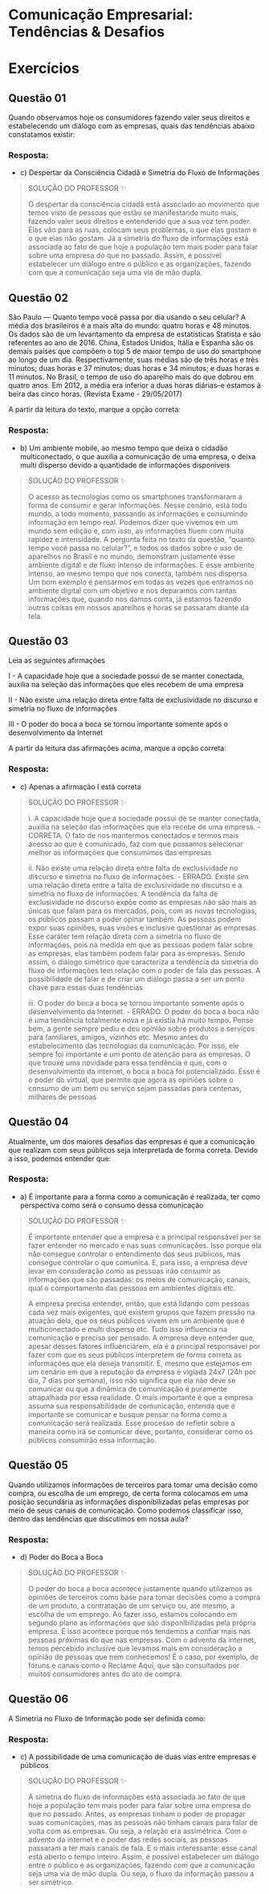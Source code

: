# Comunicação Empresarial: Tendências & Desafios

# Exercícios


## Questão 01 
Quando observamos hoje os consumidores fazendo valer seus direitos e estabelecendo um diálogo com as empresas, quais das tendências abaixo constatamos existir:

### Resposta:
- c) Despertar da Consciência Cidadã e Simetria do Fluxo de Informações

> SOLUÇÃO DO PROFESSOR ✨
>
> O despertar da consciência cidadã está associado ao movimento que temos visto de pessoas que estão se manifestando muito mais, fazendo valer seus direitos e entendendo que a sua voz tem poder. Elas vão para as ruas, colocam seus problemas, o que elas gostam e o que elas não gostam. Já a simetria do fluxo de informações está associada ao fato de que hoje a população tem mais poder para falar sobre uma empresa do que no passado. Assim, é possível estabelecer um diálogo entre o público e as organizações, fazendo com que a comunicação seja uma via de mão dupla.


## Questão 02 
São Paulo — Quanto tempo você passa por dia usando o seu celular? A média dos brasileiros é a mais alta do mundo: quatro horas e 48 minutos. Os dados são de um levantamento da empresa de estatísticas Statista e são referentes ao ano de 2016.
China, Estados Unidos, Itália e Espanha são os demais países que compõem o top 5 de maior tempo de uso do smartphone ao longo de um dia. Respectivamente, suas médias são de três horas e três minutos; duas horas e 37 minutos; duas horas e 34 minutos; e duas horas e 11 minutos. No Brasil, o tempo de uso do aparelho mais do que dobrou em quatro anos. Em 2012, a média era inferior a duas horas diárias–e estamos à beira das cinco horas. (Revista Exame - 29/05/2017)

A partir da leitura do texto, marque a opção correta:

### Resposta:
- b) ​Um ambiente mobile, ao mesmo tempo que deixa o cidadão multiconectado, o que auxilia a comunicação de uma empresa, o deixa multi disperso devido a quantidade de informações disponíveis

> SOLUÇÃO DO PROFESSOR ✨
>
> ​O acesso às tecnologias como os smartphones transformaram a forma de consumir e gerar informações. Nesse cenário, está todo mundo, a todo momento, passando as informações e consumindo informação em tempo real. Podemos dizer que vivemos em um mundo sem edição e, com isso, as informações fluem com muita rapidez e intensidade. A pergunta feita no texto da questão, “quanto tempo você passa no celular?”, e todos os dados sobre o uso de aparelhos no Brasil e no mundo, demonstram justamente esse ambiente digital e de fluxo intenso de informações. E esse ambiente intenso, ao mesmo tempo que nos conecta, também nos dispersa. Um bom exemplo é pensarmos em todas as vezes que entramos no ambiente digital com um objetivo e nos deparamos com tantas informações que, quando nos damos conta, já estamos fazendo outras coisas em nossos aparelhos e horas se passaram diante da tela.


## Questão 03 
Leia as seguintes afirmações

I - A capacidade hoje que a sociedade possui de se manter conectada, auxilia na seleção das informações que eles recebem de uma empresa

II - Não existe uma relação direta entre falta de exclusividade no discurso e simetria no fluxo de informações

III - O poder do boca a boca se tornou importante somente após o desenvolvimento da Internet

A partir da leitura das afirmações acima, marque a opção correta:

### Resposta:
- c) ​Apenas a afirmação I está correta

> SOLUÇÃO DO PROFESSOR ✨
>
> i. A capacidade hoje que a sociedade possui de se manter conectada, auxilia na seleção das informações que ela recebe de uma empresa. - CORRETA. O fato de nos mantermos conectados e termos mais acesso ao que é comunicado, faz com que possamos selecionar melhor as informações que consumimos das empresas
>
> ii. Não existe uma relação direta entre falta de exclusividade no discurso e simetria no fluxo de informações. - ERRADO. Existe sim uma relação direta entre a falta de exclusividade no discurso e a simetria no fluxo de informações. A tendência da falta de exclusividade no discurso expõe como as empresas não são mais as únicas que falam para os mercados, pois, com as novas tecnologias, os públicos passam a poder opinar também. As pessoas podem expor suas opiniões, suas visões e inclusive questionar as empresas. Esse caráter tem relação direta com a simetria no fluxo de informações, pois na medida em que as pessoas podem falar sobre as empresas, elas também podem falar para as empresas. Sendo assim, o diálogo simétrico que caracteriza a tendência da simetria do fluxo de informações tem relação com o poder de fala das pessoas. A possibilidade de falar e de criar um diálogo passa a ser um ponto chave para essas duas tendências
>
> iii. O poder do boca a boca se tornou importante somente após o desenvolvimento da Internet. - ERRADO. O poder do boca a boca não é uma tendência totalmente nova e já existia há muito tempo. Pense bem, a gente sempre pediu e deu opinião sobre produtos e serviços para familiares, amigos, vizinhos etc. Mesmo antes do estabelecimento das tecnologias da comunicação. Por isso, ele sempre foi importante e um ponto de atenção para as empresas. O que trouxe uma novidade para essa tendência é que, com o desenvolvimento da internet, o boca a boca foi potencializado. Esse é o poder do virtual, que permite que agora as opiniões sobre o consumo de um bem ou serviço sejam passadas para centenas, milhares de pessoas


## Questão 04 
​Atualmente, um dos maiores desafios das empresas é que a comunicação que realizam com seus públicos seja interpretada de forma correta. Devido a isso, podemos entender que:

### Resposta:
- a) ​É importante para a forma como a comunicação é realizada, ter como perspectiva como será o consumo dessa comunicação

> SOLUÇÃO DO PROFESSOR ✨
>
> É importante entender que a empresa é a principal responsável por se fazer entender no mercado e nas suas comunicações. Isso porque ela não consegue controlar o entendimento dos seus públicos, mas consegue controlar o que comunica. E, para isso, a empresa deve levar em consideração como as pessoas irão consumir as informações que são passadas: os meios de comunicação, canais, qual o comportamento das pessoas em ambientes digitais etc.
>
> A empresa precisa entender, então, que está lidando com pessoas cada vez mais exigentes, que existem grupos que fazem pressão na atuação dela, que os seus públicos vivem em um ambiente que é multiconectado e multi disperso etc. Tudo isso influencia na comunicação e precisa ser pensado. A empresa deve entender que, apesar desses fatores influenciarem, ela é a principal responsável por fazer com que os seus públicos interpretem de forma correta as informações que ela deseja transmitir. E, mesmo que estejamos em um cenário em que a reputação da empresa é vigiada 24x7 (24h por dia, 7 dias por semana), isso não significa que ela não deve se comunicar ou que a dinâmica de comunicação é puramente atrapalhada por essa realidade. O mais importante é que a empresa assuma sua responsabilidade de comunicação, entenda que é importante se comunicar e busque pensar na forma como a comunicação será realizada. Esse processo de refletir sobre a maneira como irá se comunicar deve, portanto, considerar como os públicos consumirão essa informação.


## Questão 05 
Quando utilizamos informações de terceiros para tomar uma decisão como compra, ou escolha de um emprego, de certa forma colocamos em uma posição secundária as informações disponibilizadas pelas empresas por meio de seus canais de comunicação. Como podemos classificar isso, dentro das tendências que discutimos em nossa aula?

### Resposta:
- d) ​Poder do Boca a Boca

> SOLUÇÃO DO PROFESSOR ✨
>
> O poder do boca a boca acontece justamente quando utilizamos as opiniões de terceiros como base para tomar decisões como a compra de um produto, a contratação de um serviço ou, até mesmo, a escolha de um emprego. Ao fazer isso, estamos colocando em segundo plano as informações que são disponibilizadas pela própria empresa. E isso acontece porque nós tendemos a confiar mais nas pessoas próximas do que nas empresas. Com o advento da internet, temos percebido inclusive que levamos mais em consideração a opinião de pessoas que nem conhecemos! É o caso, por exemplo, de fóruns e canais como o Reclame Aqui, que são consultados por muitos consumidores antes do ato de compra.


## Questão 06 
​A Simetria no Fluxo de Informação pode ser definida como:

### Resposta:
- c) A possibilidade de uma comunicação de duas vias entre empresas e públicos

> SOLUÇÃO DO PROFESSOR ✨
>
> A simetria do fluxo de informações está associada ao fato de que hoje a população tem mais poder para falar sobre uma empresa do que no passado. Antes, as empresas tinham o poder de propagar suas comunicações, mas as pessoas não tinham canais para falar de volta com as empresas. Ou seja, a relação era assimétrica. Com o advento da internet e o poder das redes sociais, as pessoas passaram a ter mais canais de fala. E o mais interessante: esse canal está aberto o tempo inteiro. Assim, é possível estabelecer um diálogo entre o público e as organizações, fazendo com que a comunicação seja uma via de mão dupla. Ou seja, o fluxo da informação passou a ser simétrico.